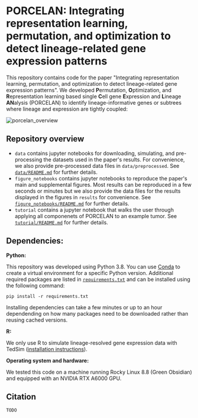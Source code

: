 # PORCELAN: Integrating representation learning, permutation, and optimization to detect lineage-related gene expression patterns
This repository contains code for the paper "Integrating representation learning, permutation, and optimization to detect lineage-related gene expression patterns". We developed **P**ermutation, **O**ptimization, and **R**epresentation learning based single **C**ell gene **E**xpression and **L**ineage **AN**alysis (PORCELAN) to identify lineage-informative genes or subtrees where lineage and expression are tightly coupled:

![porcelan_overview](https://github.com/uhlerlab/porcelan/assets/34376746/bc4ba6c2-00c9-4d34-b4e6-332ba64cf829)

## Repository overview

* `data` contains jupyter notebooks for downloading, simulating, and pre-processing the datasets used in the paper's results. For convenience, we also provide pre-processed data files in `data/preprocessed`. See [`data/README.md`](data/README.md) for further details.
* `figure_notebooks` contains jupyter notebooks to reproduce the paper's main and supplemental figures. Most results can be reproduced in a few seconds or minutes but we also provide the data files for the results displayed in the figures in `results` for convenience. See [`figure_notebooks/README.md`](figure_notebooks/README.md) for further details.
* `tutorial` contains a jupyter notebook that walks the user through applying all componenets of PORCELAN to an example tumor. See [`tutorial/README.md`](tutorial/README.md) for further details.

## Dependencies:
**Python:**

This repository was developed using Python 3.8. You can use [Conda](https://conda.io/projects/conda/en/latest/user-guide/tasks/manage-environments.html#) to create a virtual environment for a specific Python version. Additional required packages are listed in [`requirements.txt`](requirements.txt) and can be installed using the following command:
```
pip install -r requirements.txt
```
Installing dependencies can take a few minutes or up to an hour dependending on how many packages need to be downloaded rather than reusing cached versions.

**R:**

We only use R to simulate lineage-resolved gene expression data with TedSim ([installation instructions](https://github.com/Galaxeee/TedSim/tree/main)).

**Operating system and hardware:**

We tested this code on a machine running Rocky Linux 8.8 (Green Obsidian) and equipped with an NVIDIA RTX A6000 GPU.

## Citation
```
TODO
```
